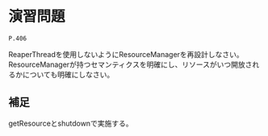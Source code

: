 
演習問題
========

`P.406`

ReaperThreadを使用しないようにResourceManagerを再設計しなさい。
ResourceManagerが持つセマンティクスを明確にし、リソースがいつ開放されるかについても明確にしなさい。


## 補足

getResourceとshutdownで実施する。